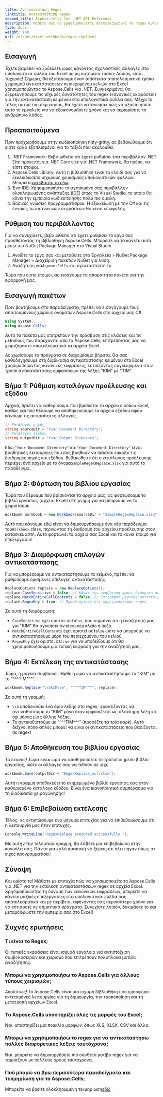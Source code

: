 ```yaml
---
title: Αντικατάσταση Regex
linktitle: Αντικατάσταση Regex
second_title: Aspose.Cells for .NET API Reference
description: Μάθετε πώς να χρησιμοποιείτε αποτελεσματικά το regex αντικατάσταση στο Excel με το Aspose.Cells για .NET. Ενισχύστε την παραγωγικότητα και την ακρίβεια στις εργασίες υπολογιστικών φύλλων.
type: docs
weight: 140
url: /el/net/excel-workbook/regex-replace/
---
```

## Εισαγωγή

Έχετε βαρεθεί να ξοδεύετε ώρες κάνοντας σχολαστικές αλλαγές στα υπολογιστικά φύλλα του Excel με μη αυτόματο τρόπο; Λοιπόν, είσαι τυχερός! Σήμερα, θα εξετάσουμε έναν απίστευτα αποτελεσματικό τρόπο χειρισμού αντικαταστάσεων περιεχομένου κελιών στο Excel χρησιμοποιώντας το Aspose.Cells για .NET. Συγκεκριμένα, θα εξερευνήσουμε τις ισχυρές δυνατότητες του regex (κανονικές εκφράσεις) για την αντικατάσταση κειμένου στα υπολογιστικά φύλλα σας. Μέχρι το τέλος αυτού του σεμιναρίου, θα έχετε κατανοήσει πώς να αξιοποιήσετε αυτό το εργαλείο για να εξοικονομήσετε χρόνο και να περιορίσετε το ανθρώπινο λάθος.

## Προαπαιτούμενα

Πριν προχωρήσουμε στην κωδικοποίηση nitty-gritty, ας βεβαιωθούμε ότι είστε καλά εξοπλισμένοι για το ταξίδι που ακολουθεί.

1. .NET Framework: Βεβαιωθείτε ότι έχετε ρυθμίσει ένα περιβάλλον .NET. Είτε πρόκειται για .NET Core είτε για .NET Framework, θα πρέπει να είστε έτοιμοι.
2. Aspose.Cells Library: Αυτή η βιβλιοθήκη είναι το κλειδί σας για να ξεκλειδώσετε ισχυρούς χειρισμούς υπολογιστικών φύλλων. Μπορείτε[κατεβάστε το εδώ](https://releases.aspose.com/cells/net/).
3. Ένα IDE: Χρησιμοποιήστε το αγαπημένο σας περιβάλλον ολοκληρωμένης ανάπτυξης (IDE) όπως το Visual Studio, το οποίο θα κάνει την εμπειρία κωδικοποίησης πολύ πιο ομαλή.
4. Βασικές γνώσεις προγραμματισμού: Η εξοικείωση με την C# και τις έννοιες των κανονικών εκφράσεων θα είναι επωφελής.

## Ρύθμιση του περιβάλλοντος

Για να συνεχίσετε, βεβαιωθείτε ότι έχετε ρυθμίσει το έργο σας προσθέτοντας τη βιβλιοθήκη Aspose.Cells. Μπορείτε να το κάνετε αυτό μέσω του NuGet Package Manager στο Visual Studio.

1. Ανοίξτε το έργο σας και μεταβείτε στα Εργαλεία > NuGet Package Manager > Διαχείριση πακέτων NuGet για λύση.
2.  Αναζήτηση για`Aspose.Cells` και εγκαταστήστε το.

Τώρα που είστε έτοιμοι, ας εισάγουμε τα απαραίτητα πακέτα για την εφαρμογή μας.

## Εισαγωγή πακέτων

Πριν βουτήξουμε στα παραδείγματα, πρέπει να εισαγάγουμε τους απαιτούμενους χώρους ονομάτων Aspose.Cells στο αρχείο μας C#.

```csharp
using System;
using Aspose.Cells;
```

Αυτά τα πακέτα μας επιτρέπουν την πρόσβαση στις κλάσεις και τις μεθόδους που παρέχονται από το Aspose.Cells, επιτρέποντάς μας να χειριζόμαστε αποτελεσματικά τα αρχεία Excel.

Ας χωρίσουμε τα πράγματα σε διαχειρίσιμα βήματα. Θα σας καθοδηγήσουμε στη διαδικασία αντικατάστασης κειμένου στο Excel χρησιμοποιώντας κανονικές εκφράσεις, εστιάζοντας συγκεκριμένα στον τρόπο αντικατάστασης εμφανίσεων της λέξης "KIM" με "TIM".

## Βήμα 1: Ρύθμιση καταλόγων προέλευσης και εξόδου

Αρχικά, πρέπει να καθορίσουμε πού βρίσκεται το αρχείο εισόδου Excel, καθώς και πού θέλουμε να αποθηκεύσουμε το αρχείο εξόδου αφού κάνουμε τις απαραίτητες αλλαγές.

```csharp
// Κατάλογος πηγής
string sourceDir = "Your Document Directory";
// Κατάλογος εξόδου
string outputDir = "Your Output Directory";
```

 Εδώ,`"Your Document Directory"` και`"Your Document Directory"` είναι βοηθητικές λειτουργίες που σας βοηθούν να πιάσετε εύκολα τις διαδρομές πηγής και εξόδου. Βεβαιωθείτε ότι ο κατάλογος προέλευσης περιέχει ένα αρχείο με το όνομα`SampleRegexReplace.xlsx` για αυτό το παράδειγμα.

## Βήμα 2: Φόρτωση του βιβλίου εργασίας

Τώρα που ξέρουμε πού βρίσκονται τα αρχεία μας, ας φορτώσουμε το βιβλίο εργασίας (αρχείο Excel) στη μνήμη για να μπορούμε να το χειριστούμε.

```csharp
Workbook workbook = new Workbook(sourceDir + "SampleRegexReplace.xlsx");
```

 Αυτό που κάνουμε εδώ είναι να δημιουργήσουμε ένα νέο παράδειγμα του`Workbook` class, περνώντας τη διαδρομή του αρχείου προέλευσης στον κατασκευαστή. Αυτό φορτώνει το αρχείο σας Excel και το κάνει έτοιμο για επεξεργασία!

## Βήμα 3: Διαμόρφωση επιλογών αντικατάστασης

Για να μπορέσουμε να αντικαταστήσουμε το κείμενο, πρέπει να ρυθμίσουμε ορισμένες επιλογές αντικατάστασης.

```csharp
ReplaceOptions replace = new ReplaceOptions();
replace.CaseSensitive = false; // Κάντε την αναζήτηση χωρίς διάκριση πεζών-κεφαλαίων
replace.MatchEntireCellContents = false; // Επιτρέψτε μερικές αντιστοιχίσεις
replace.RegexKey = true; // Προσδιορίστε ότι χρησιμοποιούμε regex
```

Σε αυτή τη διαμόρφωση:
- `CaseSensitive` έχει οριστεί σε`false`, που σημαίνει ότι η αναζήτησή μας για "KIM" θα αγνοήσει αν είναι κεφαλαίο ή πεζό.
- `MatchEntireCellContents` έχει οριστεί σε`false` ώστε να μπορούμε να αντικαταστήσουμε μέρη του περιεχομένου του κελιού.
- `RegexKey` έχει οριστεί σε`true` για να υποδείξουμε ότι θα χρησιμοποιήσουμε μια τυπική έκφραση για την αναζήτησή μας.

## Βήμα 4: Εκτέλεση της αντικατάστασης

Τώρα, η μαγεία συμβαίνει. Ήρθε η ώρα να αντικαταστήσουμε το "KIM" με το "^^^TIM^^^".

```csharp
workbook.Replace("\\bKIM\\b", "^^^TIM^^^", replace);
```

Σε αυτή τη γραμμή:
- `\\b` υποδεικνύει ένα όριο λέξης στο regex, φροντίζοντας να αντικαθιστούμε το "KIM" μόνο όταν εμφανίζεται ως ολόκληρη λέξη και όχι μέρος μιας άλλης λέξης.
- Το αντικαθιστούμε με "^^^TIM^^^" (προσέξτε τα τρία καρέ). Αυτό δείχνει πόσο απλές μπορεί να είναι οι αντικαταστάσεις που βασίζονται σε regex!

## Βήμα 5: Αποθήκευση του βιβλίου εργασίας

Το έκανες! Τώρα είναι ώρα να αποθηκεύσετε το τροποποιημένο βιβλίο εργασίας, ώστε οι αλλαγές σας να τεθούν σε ισχύ.

```csharp
workbook.Save(outputDir + "RegexReplace_out.xlsx");
```

Αυτή η γραμμή αποθηκεύει το ενημερωμένο βιβλίο εργασίας σας στον καθορισμένο κατάλογο εξόδου. Είναι ένα ικανοποιητικό συμπέρασμα για τη διαδικασία χειραγώγησης!

## Βήμα 6: Επιβεβαίωση εκτέλεσης

Τέλος, ας εκτυπώσουμε ένα μήνυμα επιτυχίας για να επιβεβαιώσουμε ότι η λειτουργία μας ήταν επιτυχής.

```csharp
Console.WriteLine("RegexReplace executed successfully.");
```

Με αυτήν την τελευταία γραμμή, θα λάβετε μια επιβεβαίωση στην κονσόλα σας. Πάντα μια καλή πρακτική να ξέρεις ότι όλα πήγαν όπως τα είχες προγραμματίσει!

## Σύναψη

Και ορίστε το! Μάθατε με επιτυχία πώς να χρησιμοποιείτε το Aspose.Cells για .NET για την εκτέλεση αντικαταστάσεων regex σε αρχεία Excel. Χρησιμοποιώντας τη δύναμη των κανονικών εκφράσεων, μπορείτε να κάνετε μαζικές επεξεργασίες στα υπολογιστικά φύλλα σας αποτελεσματικά και με ακρίβεια, αφήνοντάς σας περισσότερο χρόνο για να εστιάσετε σε σημαντικά πράγματα. Συνεχίστε λοιπόν, δοκιμάστε το και μεταμορφώστε την εμπειρία σας στο Excel!

## Συχνές ερωτήσεις 

### Τι είναι το Regex;  
Οι τυπικές εκφράσεις είναι ισχυρά εργαλεία για αντιστοίχιση συμβολοσειρών και χειρισμό που επιτρέπουν πολύπλοκα μοτίβα αναζήτησης.

### Μπορώ να χρησιμοποιήσω το Aspose.Cells για άλλους τύπους χειρισμών;  
Απολύτως! Το Aspose.Cells είναι μια ισχυρή βιβλιοθήκη που προσφέρει εκτεταμένες λειτουργίες για τη δημιουργία, την τροποποίηση και τη μετατροπή αρχείων Excel.

### Το Aspose.Cells υποστηρίζει όλες τις μορφές του Excel;  
Ναι, υποστηρίζει μια ποικιλία μορφών, όπως XLS, XLSX, CSV και άλλα.

### Μπορώ να χρησιμοποιήσω το regex για να αντικαταστήσω πολλές διαφορετικές λέξεις ταυτόχρονα;  
Ναι, μπορείτε να δημιουργήσετε πιο σύνθετα μοτίβα regex για να ταιριάζουν με πολλούς όρους ταυτόχρονα.

### Πού μπορώ να βρω περισσότερα παραδείγματα και τεκμηρίωση για το Aspose.Cells;  
Μπορείτε να βρείτε ολοκληρωμένη τεκμηρίωση[εδώ](https://reference.aspose.com/cells/net/).